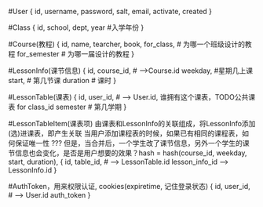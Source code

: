 #User 
    {
        id,
        username,
        password,
        salt,
        email,
        activate,
        created
    }

#Class 
    {
        id,
        school,
        dept,
        year  #入学年份
    }

#Course(教程)
    {
        id,
        name,
        tearcher,
        book,
        for_class, # 为哪一个班级设计的教程
        for_semester # 为哪一届设计的教程
    }

#LessonInfo(课节信息)
    {
        id,
        course_id, # -->Course.id
        weekday, #星期几上课
        start, # 第几节课
        duration # 课时
    }

#LessonTable(课表)
    {
        id,
        user_id, # --> User.id, 谁拥有这个课表，TODO公共课表 for class_id
        semester # 第几学期
    }

#LessonTableItem(课表项) 
由课表和LessonInfo的关联组成，将LessonInfo添加(选)进课表，即产生关联
当用户添加课程表的时候，如果已有相同的课程表，如何保证唯一性 ???
但是，当合并后，一个学生改了课节信息，另外一个学生的课节信息也会变化，是否是用户想要的效果？hash = hash(course_id, weekday, start, duration), 
    {
        id,
        table_id, # --> LessonTable.id
        lesson_info_id --> LessonInfo.id
    }

#AuthToken，用来权限认证, cookies(expiretime, 记住登录状态)
    {
        id,
        user_id, # --> User.id
        auth_token
    }
